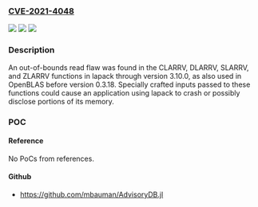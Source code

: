 ### [CVE-2021-4048](https://cve.mitre.org/cgi-bin/cvename.cgi?name=CVE-2021-4048)
![](https://img.shields.io/static/v1?label=Product&message=lapack&color=blue)
![](https://img.shields.io/static/v1?label=Version&message=lapack%20through%20version%203.10.0%20&color=brightgreen)
![](https://img.shields.io/static/v1?label=Vulnerability&message=CWE-125&color=brightgreen)

### Description

An out-of-bounds read flaw was found in the CLARRV, DLARRV, SLARRV, and ZLARRV functions in lapack through version 3.10.0, as also used in OpenBLAS before version 0.3.18. Specially crafted inputs passed to these functions could cause an application using lapack to crash or possibly disclose portions of its memory.

### POC

#### Reference
No PoCs from references.

#### Github
- https://github.com/mbauman/AdvisoryDB.jl

